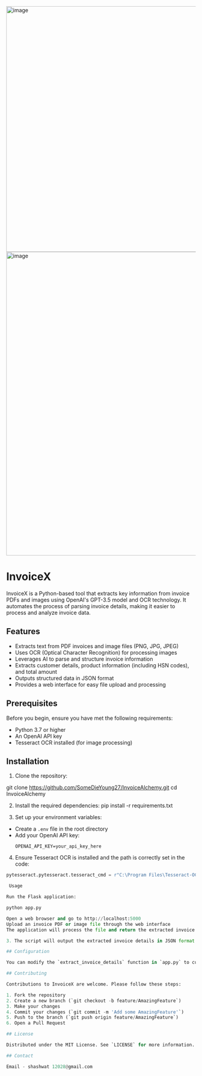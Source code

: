 <img width="652" alt="image" src="https://github.com/user-attachments/assets/3ea6bd10-00ca-4d23-a5e1-640aa71d3fea">


<img width="806" alt="image" src="https://github.com/user-attachments/assets/bf0c2ece-a016-4075-8f24-b1092176d5e4">









# InvoiceX

InvoiceX is a Python-based tool that extracts key information from invoice PDFs and images using OpenAI's GPT-3.5 model and OCR technology. It automates the process of parsing invoice details, making it easier to process and analyze invoice data.

## Features

* Extracts text from PDF invoices and image files (PNG, JPG, JPEG)
* Uses OCR (Optical Character Recognition) for processing images
* Leverages AI to parse and structure invoice information
* Extracts customer details, product information (including HSN codes), and total amount
* Outputs structured data in JSON format
* Provides a web interface for easy file upload and processing

## Prerequisites

Before you begin, ensure you have met the following requirements:

- Python 3.7 or higher
- An OpenAI API key
- Tesseract OCR installed (for image processing)

## Installation

1. Clone the repository:
   
 git clone https://github.com/SomeDieYoung27/InvoiceAlchemy.git
 cd InvoiceAlchemy

2. Install the required dependencies:
   pip install -r requirements.txt

3. Set up your environment variables:
* Create a `.env` file in the root directory
* Add your OpenAI API key:
  ```
  OPENAI_API_KEY=your_api_key_here
  ```

4. Ensure Tesseract OCR is installed and the path is correctly set in the code:
```python
pytesseract.pytesseract.tesseract_cmd = r"C:\Program Files\Tesseract-OCR\tesseract.exe"

 Usage

Run the Flask application:

python app.py

Open a web browser and go to http://localhost:5000
Upload an invoice PDF or image file through the web interface
The application will process the file and return the extracted invoice details in JSON format

3. The script will output the extracted invoice details in JSON format.

## Configuration

You can modify the `extract_invoice_details` function in `app.py` to customize the information extracted from invoices.

## Contributing

Contributions to InvoiceX are welcome. Please follow these steps:

1. Fork the repository
2. Create a new branch (`git checkout -b feature/AmazingFeature`)
3. Make your changes
4. Commit your changes (`git commit -m 'Add some AmazingFeature'`)
5. Push to the branch (`git push origin feature/AmazingFeature`)
6. Open a Pull Request

## License

Distributed under the MIT License. See `LICENSE` for more information.

## Contact

Email - shashwat 12028@gmail.com
